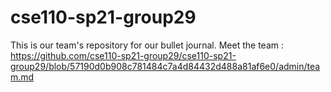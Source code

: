 # cse110-sp21-group29
This is our team's repository for our bullet journal.
Meet the team : https://github.com/cse110-sp21-group29/cse110-sp21-group29/blob/57190d0b908c781484c7a4d84432d488a81af6e0/admin/team.md
